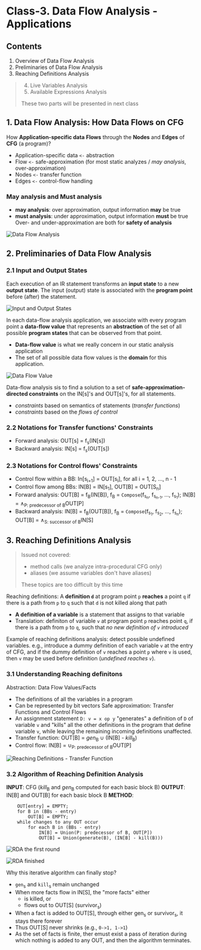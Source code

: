 # Class-3. Data Flow Analysis - Applications

## Contents

1. Overview of Data Flow Analysis
2. Preliminaries of Data Flow Analysis
3. Reaching Definitions Analysis
> 4. Live Variables Analysis
> 5. Available Expressions Analysis
> 
> These two parts will be presented in next class

## 1. Data Flow Analysis: How **Data** **Flows** on **CFG**

How **Application-specific data** **Flows** through the **Nodes** and **Edges** of **CFG** (a program)?
  - Application-specific data `<-` abstraction
  - Flow `<-` safe-approximation (for most static analyzes / *may analysis*, over-approximation)
  - Nodes `<-` transfer function
  - Edges `<-` control-flow handling

### May analysis and Must analysis
  - **may analysis**: over approximation, output information **may** be true
  - **must analysis**: under approximation, output information **must** be true
Over- and under-approximation are both for **safety of analysis**

![Data Flow Analysis](fig3-1.png)

## 2. Preliminaries of Data Flow Analysis

### 2.1 Input and Output States

Each execution of an IR statement transforms an **input state** to a new **output state**. The input (output) state is associated with the **program point** before (after) the statement.

![Input and Output States](fig3-2.png)

In each data-flow analysis application, we associate with every program point a **data-flow value** that represents an **abstraction** of the set of all possible **program states** that can be observed from that point.
 - **Data-flow value** is what we really concern in our static analysis application
 - The set of all possible data flow values is the **domain** for this application.

![Data Flow Value](fig3-3.png)

Data-flow analysis sis to find a solution to a set of **safe-approximation-directed constraints** on the IN[s]'s and OUT[s]'s, for all statements.
  - *constraints* based on semantics of statements (*transfer functions*)
  - *constraints* based on the *flows of control*

### 2.2 Notations for Transfer functions' Constraints
  - Forward analysis: OUT[s] = f<sub>s</sub>(IN[s])
  - Backward analysis: IN[s] = f<sub>s</sub>(OUT[s])

### 2.3 Notations for Control flows' Constraints
  - Control flow within a BB: In[s<sub>i+1</sub>] = OUT[s<sub>i</sub>], for all i = 1, 2, ..., n - 1
  - Control flow among BBs: IN[B] = IN[s<sub>1</sub>], OUT[B] = OUT[S<sub>n</sub>]
  - Forward analysis: OUT[B] = f<sub>B</sub>(IN[B]), f<sub>B</sub> = `Compose`(f<sub>s<sub>n</sub></sub>, f<sub>s<sub>n-1</sub></sub>, ..., f<sub>s<sub>1</sub></sub>); IN[B] = ∧<sub>P: predecessor of B</sub>OUT[P]
  - Backward analysis: IN[B] = f<sub>B</sub>(OUT[B]), f<sub>B</sub> = `Compose`(f<sub>s<sub>1</sub></sub>, f<sub>s<sub>2</sub></sub>, ..., f<sub>s<sub>n</sub></sub>); OUT[B] = ∧<sub>S: successor of B</sub>IN[S]

## 3. Reaching Definitions Analysis

> Issued not covered:
> - method calls (we analyze intra-procedural CFG only)
> - aliases (we assume variables don't have aliases)
>
> These topics are too difficult by this time

Reaching definitions: A **definition `d`** at program point `p` **reaches** a point `q` if there is a path from `p` to `q` such that `d` is not killed along that path
  - **A definition of a variable** is a statement that assigns to that variable
  - Translation: definiton of variable `v` at program point `p` reaches point `q`, if there is a path from `p` to `q`, such that *no new definition of `v` introduced*

Example of reaching definitions analysis: detect possible undefined variables. e.g., introduce a dummy definition of each variable `v` at the entry of CFG, and if the dummy definition of `v` reaches a point `p` where `v` is used, then `v` may be used before definition (*undefined reaches `v`*).

### 3.1 Understanding Reaching definitons
Abstraction: Data Flow Values/Facts
  - The definitions of all the variables in a program
  - Can be represented by bit vectors
Safe approximation: Transfer Functions and Control Flows
  - An assignment statement `D: v = x op y` "generates" a definition of `D` of variable `v` and "kills" all the other definitions in the program that define variable `v`, while leaving the remaining incoming definitions unaffected.
  - Transfer function: OUT[B] = *gen*<sub>B</sub> ∪ (IN[B] - *kill*<sub>B</sub>)
  - Control flow: IN[B] = ∪<sub>P: predecessor of B</sub>OUT[P]

![Reaching Definitions - Transfer Function](fig3-4.png)

### 3.2 Algorithm of Reaching Definition Analysis

**INPUT**: CFG (*kill*<sub>B</sub> and *gen*<sub>B</sub> computed for each basic block B)
**OUTPUT**: IN[B] and OUT[B] for each basic block B
**METHOD**:
```pseudo
    OUT[entry] = EMPTY;
    for B in (BBs - entry)
        OUT[B] = EMPTY;
    while changes to any OUT occur
        for each B in (BBs - entry)
            IN[B] = Union(P: predecessor of B, OUT[P])
            OUT[B] = Union(generate(B), (IN[B] - kill(B)))
```

![RDA the first round](fig3-5.png)

![RDA finished](fig3-6.png)

Why this iterative algorithm can finally stop?
- `gen`<sub>s</sub> and `kill`<sub>s</sub> remain unchanged
- When more facts flow in IN[S], the "more facts" either
  - is killed, or
  - flows out to OUT[S] (survivor<sub>s</sub>)
- When a fact is added to OUT[S], through either gen<sub>s</sub> or survivor<sub>s</sub>, it stays there forever
- Thus OUT[S] never shrinks (e.g., `0->1, 1->1`)
- As the set of facts is finite, ther emust exist a pass of iteration during which nothing is added to any OUT, and then the algorithm terminates.


